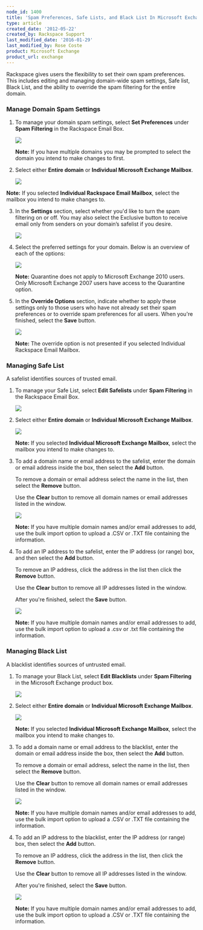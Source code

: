 ```yaml
---
node_id: 1400
title: 'Spam Preferences, Safe Lists, and Black List In Microsoft Exchange'
type: article
created_date: '2012-05-22'
created_by: Rackspace Support
last_modified_date: '2016-01-29'
last_modified_by: Rose Coste
product: Microsoft Exchange
product_url: exchange
---
```


Rackspace gives users the flexibility to set their own spam
preferences. This includes editing and managing
domain-wide spam settings, Safe list, Black List, and the ability to
override the spam filtering for the entire domain.

### Manage Domain Spam Settings

1. To manage your domain spam settings, select **Set Preferences** under
   **Spam Filtering** in the Rackspace Email Box.

   ![](http://c15043053.r53.cf2.rackcdn.com/SpamHex.png)

   **Note:** If you have multiple domains you may be prompted to select the
   domain you intend to make changes to first.

2. Select either **Entire domain** or **Individual Microsoft
   Exchange Mailbox**.

   ![](http://c15043053.r53.cf2.rackcdn.com/SpamHexDos.png)

  **Note:** If you selected **Individual Rackspace Email Mailbox**, select the
  mailbox you intend to make changes to.

3. In the **Settings** section, select whether you'd like to turn the spam
   filtering on or off. You may also select the Exclusive button to receive
   email only from senders on your domain&rsquo;s safelist if you desire.

   ![](http://c15043053.r53.cf2.rackcdn.com/SpamHex6.png)

4. Select the preferred settings for your domain. Below is an
   overview of each of the options:

   ![](http://c15043053.r53.cf2.rackcdn.com/SpamHex3.png)

   **Note:** Quarantine does not apply to Microsoft Exchange 2010 users. Only
   Microsoft Exchange 2007 users have access to the Quarantine option.

5. In the **Override Options** section, indicate whether to apply these
   settings only to those users who have not already set their spam preferences
   or to override spam preferences for all users. When you're finished,
   select the **Save** button.

   ![](http://c15043053.r53.cf2.rackcdn.com/OverrideOptions.png)

   **Note:** The override option is not presented if you selected
   Individual Rackspace Email Mailbox.

### Managing Safe List

A safelist identifies sources of trusted email.

1. To manage your Safe List, select **Edit Safelists** under **Spam
   Filtering** in the Rackspace Email Box.

   ![](http://c15043053.r53.cf2.rackcdn.com/SpamHex5.png)

2. Select either **Entire domain** or **Individual Microsoft
   Exchange Mailbox**.

   ![](http://c15043053.r53.cf2.rackcdn.com/SpamHexDos.png)

   **Note:** If you selected **Individual Microsoft Exchange Mailbox**, select the
   mailbox you intend to make changes to.

3. To add a domain name or email address to the safelist, enter the
   domain or email address inside the box, then select the **Add** button.

   To remove a domain or email address select the name in the list, then
   select the **Remove** button.

   Use the **Clear** button to remove all domain
   names or email addresses listed in the window.

   ![](http://c15043053.r53.cf2.rackcdn.com/EditSafeList3.png)

   **Note:** If you have multiple domain names and/or email addresses to add,
   use the bulk import option to upload a .CSV or .TXT file containing the
   information.

4. To add an IP address to the safelist, enter the IP address (or
   range) box, and then select the **Add** button.

   To remove an IP address,
   click the address in the list then click the **Remove** button.

   Use the **Clear** button to remove all IP addresses listed in the window.

   After you're finished, select the **Save** button.

   ![](http://c15043053.r53.cf2.rackcdn.com/EditSafeList4.png)

   **Note:** If you have multiple domain names and/or email addresses to add,
   use the bulk import option to upload a .csv or .txt file containing the
   information.

### Managing Black List

A blacklist identifies sources of untrusted email.

1. To manage your Black List, select **Edit Blacklists** under **Spam
   Filtering** in the Microsoft Exchange product box.

   ![](http://c15043053.r53.cf2.rackcdn.com/SpamHex4.png)

2. Select either **Entire domain** or **Individual Microsoft
   Exchange Mailbox**.

   ![](http://c15043053.r53.cf2.rackcdn.com/SpamHexDos.png)

   **Note:** If you selected **Individual Microsoft Exchange Mailbox**, select the
  mailbox you intend to make changes to.

3. To add a domain name or email address to the blacklist, enter the
   domain or email address inside the box, then select the **Add** button.

   To remove a domain or email address, select the name in the list, then
   select the **Remove** button.

   Use the **Clear** button to remove all domain names or
   email addresses listed in the window.

   ![](http://c15043053.r53.cf2.rackcdn.com/EditBlackList3.png)

   **Note:** If you have multiple domain names and/or email addresses to add,
   use the bulk import option to upload a .CSV or .TXT file containing the
   information.

4. To add an IP address to the blacklist, enter the IP address (or range)
   box, then select the **Add** button.

   To remove an IP address, click the
   address in the list, then click the **Remove** button.

   Use the **Clear** button to remove all IP addresses listed in the window.

   After you're finished, select the **Save** button.

   ![](http://c15043053.r53.cf2.rackcdn.com/EditBlackList4.png)

   **Note:** If you have multiple domain names and/or email addresses to add,
   use the bulk import option to upload a .CSV or .TXT file containing the
   information.
